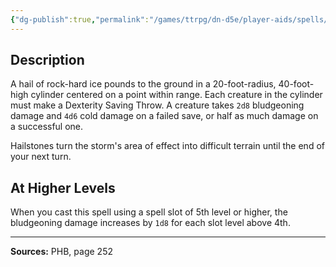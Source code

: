 ```yaml
---
{"dg-publish":true,"permalink":"/games/ttrpg/dn-d5e/player-aids/spells/level-4/ice-storm/","tags":["TTRPG/DND/5e","verbal","somatic","material"]}
---
```



## Description
A hail of rock-hard ice pounds to the ground in a 20-foot-radius, 40-foot-high cylinder centered on a point within range.
Each creature in the cylinder must make a Dexterity Saving Throw.
A creature takes `2d8` bludgeoning damage and `4d6` cold damage on a failed save, or half as much damage on a successful one.

Hailstones turn the storm's area of effect into difficult terrain until the end of your next turn.

## At Higher Levels
When you cast this spell using a spell slot of 5th level or higher, the bludgeoning damage increases by `1d8` for each slot level above 4th.

---

**Sources:** PHB, page 252
